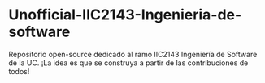 # Unofficial-IIC2143-Ingenieria-de-software
Repositorio open-source dedicado al ramo IIC2143 Ingeniería de Software de la UC. 
¡La idea es que se construya a partir de las contribuciones de todos!
